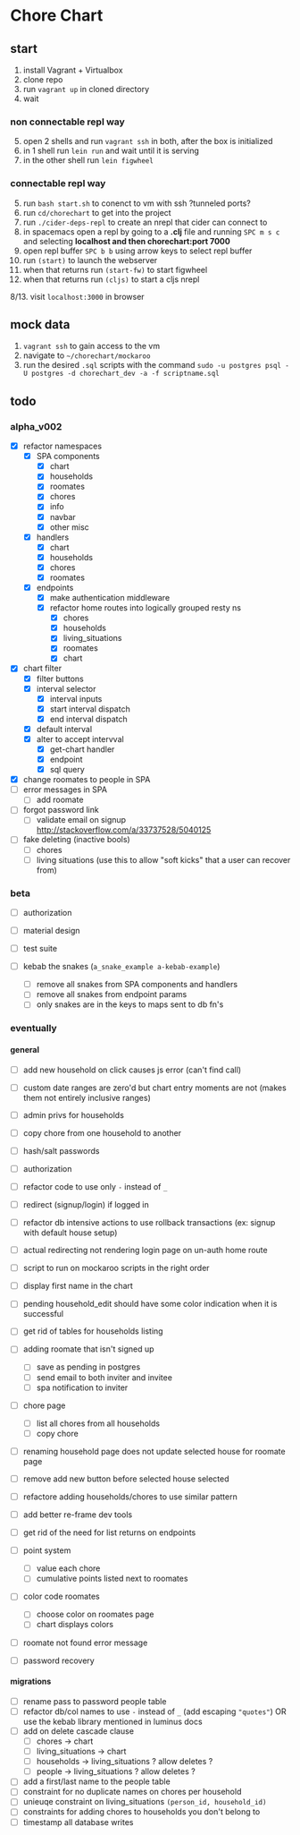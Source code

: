 # Chore Chart

## start

1. install Vagrant + Virtualbox 
2. clone repo
3. run `vagrant up` in cloned directory
4. wait

### non connectable repl way  
5. open 2 shells and run `vagrant ssh` in both, after the box is initialized  
6. in 1 shell run `lein run` and wait until it is serving  
7. in the other shell run `lein figwheel`  

### connectable repl way  
5. run `bash start.sh` to conenct to vm with ssh ?tunneled ports?  
6. run `cd/chorechart` to get into the project  
7. run `./cider-deps-repl` to create an nrepl that cider can connect to  
8. in spacemacs open a repl by going to a **.clj** file and running `SPC m s c` and selecting **localhost and  then chorechart:port 7000**  
9. open repl buffer `SPC b b` using arrow keys to select repl buffer  
10. run `(start)` to launch the webserver  
11. when that returns run `(start-fw)` to start figwheel  
12. when that returns run `(cljs)` to start a cljs nrepl  

8/13. visit `localhost:3000` in browser  

## mock data

1. `vagrant ssh` to gain access to the vm  
2. navigate to `~/chorechart/mockaroo`  
3. run the desired `.sql` scripts with the command `sudo -u postgres psql -U postgres -d chorechart_dev -a -f scriptname.sql`  

## todo

### alpha_v002
- [x] refactor namespaces
  - [x] SPA components
    - [x] chart
    - [x] households
    - [x] roomates
    - [x] chores
    - [x] info
    - [x] navbar
    - [x] other misc
  - [x] handlers
    - [x] chart
    - [x] households
    - [x] chores
    - [x] roomates
  - [x] endpoints
    - [x] make authentication middleware
    - [x] refactor home routes into logically grouped resty ns
      - [x] chores
      - [x] households
      - [x] living_situations
      - [x] roomates
      - [x] chart
- [x] chart filter
  - [x] filter buttons
  - [x] interval selector
    - [x] interval inputs
    - [x] start interval dispatch
    - [x] end interval dispatch
  - [x] default interval 
  - [x] alter to accept intervval
    - [x] get-chart handler
    - [x] endpoint
    - [x] sql query 
- [x] change roomates to people in SPA
- [ ] error messages in SPA
  - [ ] add roomate
- [ ] forgot password link
  - [ ] validate email on signup http://stackoverflow.com/a/33737528/5040125 
- [ ] fake deleting (inactive bools)
  - [ ] chores
  - [ ] living situations (use this to allow "soft kicks" that a user can recover from)
  
### beta
- [ ] authorization
- [ ] material design
- [ ] test suite

- [ ] kebab the snakes (`a_snake_example a-kebab-example`)
  - [ ] remove all snakes from SPA components and handlers
  - [ ] remove all snakes from endpoint params
  - [ ] only snakes are in the keys to maps sent to db fn's

### eventually

#### general
- [ ] add new household on click causes js error (can't find call)
- [ ] custom date ranges are zero'd but chart entry moments are not (makes them not entirely inclusive ranges)
- [ ] admin privs for households
- [ ] copy chore from one household to another
- [ ] hash/salt passwords
- [ ] authorization
- [ ] refactor code to use only `-` instead of `_`
- [ ] redirect (signup/login) if logged in
- [ ] refactor db intensive actions to use rollback transactions (ex: signup with default house setup)
- [ ] actual redirecting not rendering login page on un-auth home route
- [ ] script to run on mockaroo scripts in the right order 
- [ ] display first name in the chart
- [ ] pending household_edit should have some color indication when it is successful
- [ ] get rid of tables for households listing
- [ ] adding roomate that isn't signed up
  - [ ] save as pending in postgres
  - [ ] send email to both inviter and invitee
  - [ ] spa notification to inviter
- [ ] chore page
  - [ ] list all chores from all households
  - [ ] copy chore
- [ ] renaming household page does not update selected house for roomate page
- [ ] remove add new button before selected house selected
- [ ] refactore adding households/chores to use similar pattern
- [ ] add better re-frame dev tools
- [ ] get rid of the need for list returns on endpoints
- [ ] point system
  - [ ] value each chore
  - [ ] cumulative points listed next to roomates
- [ ] color code roomates
  - [ ] choose color on roomates page
  - [ ] chart displays colors
- [ ] roomate not found error message
- [ ] password recovery
 

#### migrations
- [ ] rename pass to password people table
- [ ] refactor db/col names to use `-` instead of `_` (add escaping `"quotes"`) OR use the kebab library mentioned in luminus docs
- [ ] add on delete cascade clause
  - [ ] chores -> chart
  - [ ] living_situations -> chart
  - [ ] households -> living_situations ? allow deletes ?
  - [ ] people -> living_situations ? allow deletes ?
- [ ] add a first/last name to the people table
- [ ] constraint for no duplicate names on chores per household
- [ ] unieuqe constraint on living_situations `(person_id, household_id)`
- [ ] constraints for adding chores to households you don't belong to
- [ ] timestamp all database writes
